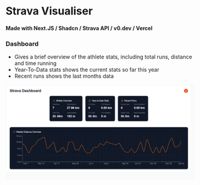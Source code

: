 Strava Visualiser
====================================================================
#### Made with Next.JS / Shadcn /  Strava API / v0.dev / Vercel

### Dashboard ###
* Gives a brief overview of the athlete stats, including total runs, distance and time running
* Year-To-Data stats shows the current stats so far this year
* Recent runs shows the last months data

![Dashboard](./public/Dashboard.png)